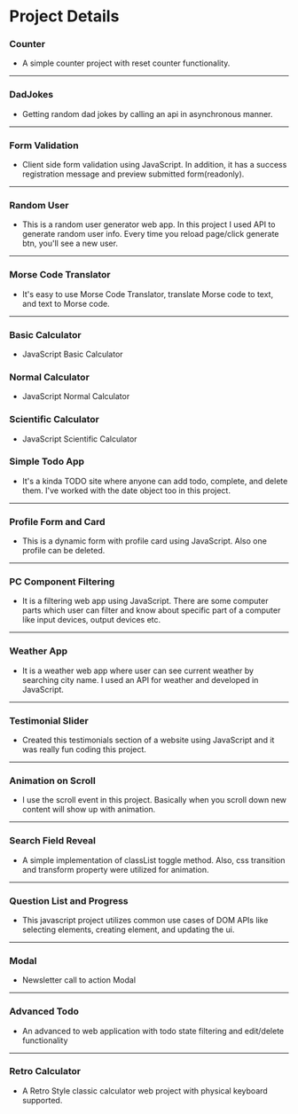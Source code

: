 

# Project Details

### Counter

- A simple counter project with reset counter functionality.

---

### DadJokes

- Getting random dad jokes by calling an api in asynchronous manner.

---

### Form Validation

- Client side form validation using JavaScript. In addition, it has a success registration message and preview submitted form(readonly).

---

### Random User

- This is a random user generator web app. In this project I used API to generate random user info. Every time you reload page/click generate btn, you'll see a new user.

---

### Morse Code Translator

- It's easy to use Morse Code Translator, translate Morse code to text, and text to Morse code.

---

### Basic Calculator

- JavaScript Basic Calculator

### Normal Calculator

- JavaScript Normal Calculator

### Scientific Calculator

- JavaScript Scientific Calculator

### Simple Todo App

- It's a kinda TODO site where anyone can add todo, complete, and delete them. I've worked with the date object too in this project.

---

### Profile Form and Card

- This is a dynamic form with profile card using JavaScript. Also one profile can be deleted.

---

### PC Component Filtering

- It is a filtering web app using JavaScript. There are some computer parts which user can filter and know about specific part of a computer like input devices, output devices etc.

---

### Weather App

- It is a weather web app where user can see current weather by searching city name. I used an API for weather and developed in JavaScript.

---

### Testimonial Slider

- Created this testimonials section of a website using JavaScript and it was really fun coding this project.

---

### Animation on Scroll

- I use the scroll event in this project. Basically when you scroll down new content will show up with animation.

---

### Search Field Reveal

- A simple implementation of classList toggle method. Also, css transition and transform property were utilized for animation.

---

### Question List and Progress

- This javascript project utilizes common use cases of DOM APIs like selecting elements, creating element, and updating the ui.

---

### Modal

- Newsletter call to action Modal

---

### Advanced Todo

- An advanced to web application with todo state filtering and edit/delete functionality

---

### Retro Calculator

- A Retro Style classic calculator web project with physical keyboard supported.
